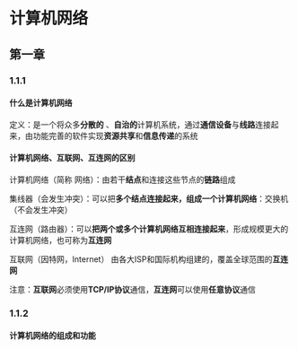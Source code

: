 # 计算机网络

## 第一章

### 1.1.1

#### 什么是计算机网络

定义：是一个将众多**分散的** 、**自治的**计算机系统，通过**通信设备**与**线路**连接起来，由功能完善的软件实现**资源共享**和**信息传递**的系统

#### 计算机网络、互联网、互连网的区别

计算机网络（简称 网络）：由若干**结点**和连接这些节点的**链路**组成

集线器（会发生冲突）：可以把**多个结点连接起来，组成一个计算机网络**：交换机（不会发生冲突）

互连网（路由器）：可以**把两个或多个计算机网络互相连接起来**，形成规模更大的计算机网络，也可称为**互连网**

互联网（因特网，Internet） 由各大ISP和国际机构组建的，覆盖全球范围的**互连网**

注意：**互联网**必须使用**TCP/IP协议**通信，**互连网**可以使用**任意协议**通信

### 1.1.2

#### 计算机网络的组成和功能









